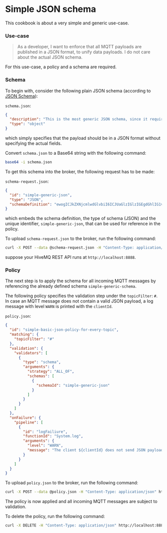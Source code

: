 # Simple JSON schema
This cookbook is about a very simple and generic use-case. 


### Use-case 
> As a developer, I want to enforce that all MQTT payloads are published in a JSON format, to unify data payloads. I do not care about the actual JSON schema.

For this use-case, a policy and a schema are required.


### Schema

To begin with, consider the following plain JSON schema (according to [JSON Schema](https://json-schema.org/)):

`schema.json`:
```json
{
  "description": "This is the most generic JSON schema, since it requires just a JSON object, nothing further specified",
  "type": "object"
}
```

which simply specifies that the payload should be in a JSON format without specifying the actual fields.

Convert `schema.json` to a Base64 string with the following command:

```bash
base64 -i schema.json
```

To get this schema into the broker, the following request has to be made:

`schema-request.json`:
```json
{
  "id": "simple-generic-json",
  "type": "JSON",
  "schemaDefinition": "ewogICJkZXNjcmlwdGlvbiI6ICJUaGlzIGlzIGEgdGhlIG1vc3QgZ2VuZXJpYyBKU09OIHNjaGVtYSwgc2luY2UgaXQgcmVxdWlyZXMganVzdCBhIEpTT04sIG5vdGhpbmcgZnVydGhlciBzcGVjaWZpZWQiLAogICJ0eXBlIjogIm9iamVjdCIKfQ=="
}
```

which embeds the schema definition, the type of schema (JSON) and the unique identifier, `simple-generic-json`, that can be used for reference in the policy.

To upload `schema-request.json` to the broker, run the following command: 

```bash
curl -X POST --data @schema-request.json -H "Content-Type: application/json" http://localhost:8888/api/v1/data-validation/schemas
```

suppose your HiveMQ REST API runs at `http://localhost:8888`.


### Policy
The next step is to apply the schema for all incoming MQTT messages by referencing the already defined schema `simple-generic-schema`.

The following policy specifies the validation step under the `topicFilter`: `#`.  In case an MQTT message does not contain a valid JSON payload, a log message with level `WARN` is printed with the `clientId`.

`policy.json`:
```json
{
  "id": "simple-basic-json-policy-for-every-topic",
  "matching": {
    "topicFilter": "#"
  },
  "validation": {
    "validators": [
      {
        "type": "schema",
        "arguments": {
          "strategy": "ALL_OF",
          "schemas": [
            {
              "schemaId": "simple-generic-json"
            }
          ]
        }
      }
    ]
  },
  "onFailure": {
    "pipeline": [
      {
        "id": "logFailiure",
        "functionId": "System.log",
        "arguments": {
          "level": "WARN",
          "message": "The client ${clientId} does not send JSON payloads. The message will be dropped."
        }
      }
    ]
  }
}

```

To upload `policy.json` to the broker, run the following command:
```bash
curl -X POST --data @policy.json -H "Content-Type: application/json" http://localhost:8888/api/v1/data-validation/policies
```

The policy is now applied and all incoming MQTT messages are subject to validation.

To delete the policy, run the following command:

```bash
curl -X DELETE -H "Content-Type: application/json" http://localhost:8888/api/v1/data-validation/policies/simple-basic-json-policy-for-every-topic
```
